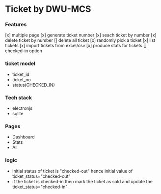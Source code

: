 # Ticket by DWU-MCS

### Features
[x] multiple page
[x] generate ticket number
[x] seach ticket by number
[x] delete ticket by number
[] delete all ticket
[x] randomly pick a ticket
[x] list tickets
[x] import tickets from excel/csv
[x] produce stats for tickets
[] checked-in option

### ticket model
- ticket_id
- ticket_no
- status(CHECKED_IN)

### Tech stack
- electronjs
- sqlite

### Pages
- Dashboard
- Stats
- All

### logic
- initial status of ticket is "checked-out" hence initial value of ticket_status="checked-out"
- if the ticket is checked-in then mark the ticket as sold and update the ticket_status="checked-in"